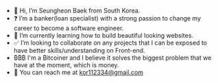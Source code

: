 - 👋 Hi, I’m Seungheon Baek from South Korea.
- ❓ I’m a banker(loan specialist) with a strong passion to change my career to become a software engineer.
- 🌱 I’m currently learning how to build beautiful looking websites. 
- ✅ I’m looking to collaborate on any projects that I can be exposed to have better skills/understanding on Front-end.
- ₿₿₿ I'm a ₿itcoiner and I believe it solves the biggest problem that we have at the moment, which is money.
- 📩 You can reach me at kor112334@gmail.com
